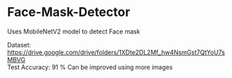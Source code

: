 # Face-Mask-Detector
Uses MobileNetV2 model to detect Face mask

Dataset: https://drive.google.com/drive/folders/1XDte2DL2Mf_hw4NsmGst7QtYoU7sMBVG <br>
Test Accuracy: 91 %
Can be improved using more images
